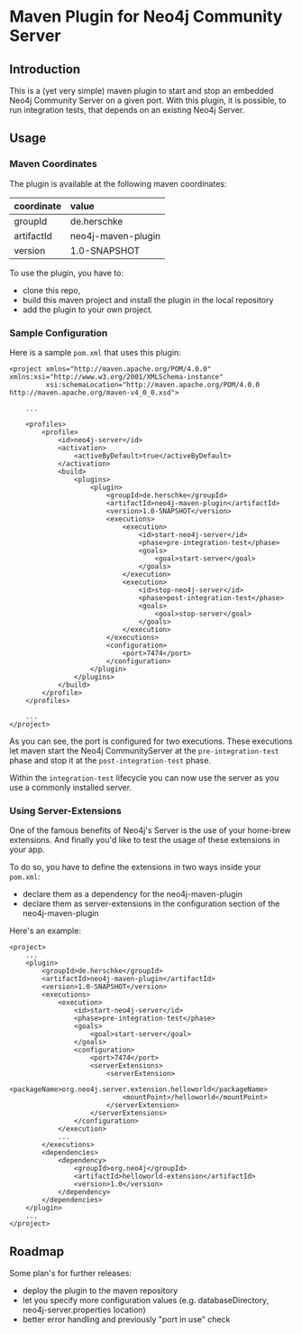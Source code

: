 # Maven Plugin for Neo4j Community Server

## Introduction

This is a (yet very simple) maven plugin to start and stop an embedded Neo4j Community Server on a given port. With this plugin, it is possible, to run integration tests, that depends on an existing Neo4j Server.

## Usage

### Maven Coordinates

The plugin is available at the following maven coordinates:

| coordinate | value              |
| :--------- | :----------------- |
| groupId    | de.herschke        |
| artifactId | neo4j-maven-plugin |
| version    | 1.0-SNAPSHOT       |

To use the plugin, you have to:
- clone this repo, 
- build this maven project and install the plugin in the local repository
- add the plugin to your own project.

### Sample Configuration

Here is a sample `pom.xml` that uses this plugin:

~~~~~~~~~~~~~~~~~~~~~~~~~~~~~~~~~~~~~~~~~~~~~~~~~~~~~~~~~~~~~~~~~~~~~~~~~~~~~~~
<project xmlns="http://maven.apache.org/POM/4.0.0" xmlns:xsi="http://www.w3.org/2001/XMLSchema-instance"
         xsi:schemaLocation="http://maven.apache.org/POM/4.0.0 http://maven.apache.org/maven-v4_0_0.xsd">

    ...

    <profiles>
        <profile>
            <id>neo4j-server</id>
            <activation>
                <activeByDefault>true</activeByDefault>
            </activation>
            <build>
                <plugins>
                    <plugin>
                        <groupId>de.herschke</groupId>
                        <artifactId>neo4j-maven-plugin</artifactId>
                        <version>1.0-SNAPSHOT</version>
                        <executions>
                            <execution>
                                <id>start-neo4j-server</id>
                                <phase>pre-integration-test</phase>
                                <goals>
                                    <goal>start-server</goal>
                                </goals>
                            </execution>
                            <execution>
                                <id>stop-neo4j-server</id>
                                <phase>post-integration-test</phase>
                                <goals>
                                    <goal>stop-server</goal>
                                </goals>
                            </execution>
                        </executions>
                        <configuration>
                            <port>7474</port>
                        </configuration>
                    </plugin>
                </plugins>
            </build>
        </profile>
    </profiles>

    ...
</project>
~~~~~~~~~~~~~~~~~~~~~~~~~~~~~~~~~~~~~~~~~~~~~~~~~~~~~~~~~~~~~~~~~~~~~~~~~~~~~~~

As you can see, the port is configured for two executions. These executions let maven start the Neo4j CommunityServer at the `pre-integration-test` phase and stop it at the `post-integration-test` phase.

Within the `integration-test` lifecycle you can now use the server as you use a commonly installed server.

### Using Server-Extensions

One of the famous benefits of Neo4j's Server is the use of your home-brew extensions. And finally you'd like to test the usage of these extensions in your app.

To do so, you have to define the extensions in two ways inside your `pom.xml`:

- declare them as a dependency for the neo4j-maven-plugin
- declare them as server-extensions in the configuration section of the neo4j-maven-plugin

Here's an example:

~~~~~~~~~~~~~~~~~~~~~~~~~~~~~~~~~~~~~~~~~~~~~~~~~~~~~~~~~~~~~~~~~~~~~~~~~~~~~~~
<project>
    ...
    <plugin>
        <groupId>de.herschke</groupId>
        <artifactId>neo4j-maven-plugin</artifactId>
        <version>1.0-SNAPSHOT</version>
        <executions>
            <execution>
                <id>start-neo4j-server</id>
                <phase>pre-integration-test</phase>
                <goals>
                    <goal>start-server</goal>
                </goals>
                <configuration>
                    <port>7474</port>
                    <serverExtensions>
                        <serverExtension>
                            <packageName>org.neo4j.server.extension.helloworld</packageName>
                            <mountPoint>/helloworld</mountPoint>
                        </serverExtension>
                    </serverExtensions>
                </configuration>
            </execution>
            ...
        </executions>
        <dependencies>
            <dependency>
                <groupId>org.neo4j</groupId>
                <artifactId>helloworld-extension</artifactId>
                <version>1.0</version>    
            </dependency>
        </dependencies>
    </plugin>
    ...
</project>
~~~~~~~~~~~~~~~~~~~~~~~~~~~~~~~~~~~~~~~~~~~~~~~~~~~~~~~~~~~~~~~~~~~~~~~~~~~~~~~

## Roadmap

Some plan's for further releases:

- deploy the plugin to the maven repository
- let you specify more configuration values (e.g. databaseDirectory, neo4j-server.properties location)
- better error handling and previously "port in use" check
